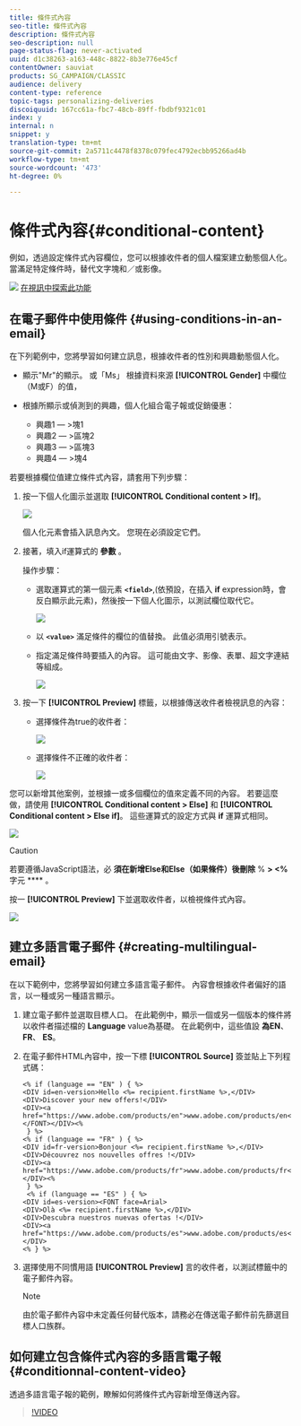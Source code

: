 ```yaml
---
title: 條件式內容
seo-title: 條件式內容
description: 條件式內容
seo-description: null
page-status-flag: never-activated
uuid: d1c38263-a163-448c-8822-8b3e776e45cf
contentOwner: sauviat
products: SG_CAMPAIGN/CLASSIC
audience: delivery
content-type: reference
topic-tags: personalizing-deliveries
discoiquuid: 167cc61a-fbc7-48cb-89ff-fbdbf9321c01
index: y
internal: n
snippet: y
translation-type: tm+mt
source-git-commit: 2a5711c4478f8378c079fec4792ecbb95266ad4b
workflow-type: tm+mt
source-wordcount: '473'
ht-degree: 0%

---
```



# 條件式內容{#conditional-content}

例如，透過設定條件式內容欄位，您可以根據收件者的個人檔案建立動態個人化。 當滿足特定條件時，替代文字塊和／或影像。

![](assets/do-not-localize/how-to-video.png) [在視訊中探索此功能](#conditionnal-content-video)


## 在電子郵件中使用條件 {#using-conditions-in-an-email}

在下列範例中，您將學習如何建立訊息，根據收件者的性別和興趣動態個人化。

* 顯示&quot;Mr&quot;的顯示。 或「Ms」 根據資料來源 **[!UICONTROL Gender]** 中欄位（M或F）的值，
* 根據所顯示或偵測到的興趣，個人化組合電子報或促銷優惠：

   * 興趣1 — >塊1
   * 興趣2 — >區塊2
   * 興趣3 — >區塊3
   * 興趣4 — >塊4

若要根據欄位值建立條件式內容，請套用下列步驟：

1. 按一下個人化圖示並選取 **[!UICONTROL Conditional content > If]**。

   ![](assets/s_ncs_user_conditional_content02.png)

   個人化元素會插入訊息內文。 您現在必須設定它們。

1. 接著，填入if運算式的 **參數** 。

   操作步驟：

   * 選取運算式的第一個元素 **`<field>`**,(依預設，在插入 **if** expression時，會反白顯示此元素)，然後按一下個人化圖示，以測試欄位取代它。

      ![](assets/s_ncs_user_conditional_content03.png)

   * 以 **`<value>`** 滿足條件的欄位的值替換。 此值必須用引號表示。
   * 指定滿足條件時要插入的內容。 這可能由文字、影像、表單、超文字連結等組成。

      ![](assets/s_ncs_user_conditional_content04.png)

1. 按一下 **[!UICONTROL Preview]** 標籤，以根據傳送收件者檢視訊息的內容：

   * 選擇條件為true的收件者：

      ![](assets/s_ncs_user_conditional_content05.png)

   * 選擇條件不正確的收件者：

      ![](assets/s_ncs_user_conditional_content06.png)

您可以新增其他案例，並根據一或多個欄位的值來定義不同的內容。 若要這麼做，請使用 **[!UICONTROL Conditional content > Else]** 和 **[!UICONTROL Conditional content > Else if]**。 這些運算式的設定方式與 **if** 運算式相同。

![](assets/s_ncs_user_conditional_content07.png)

>[!CAUTION]
>
>若要遵循JavaScript語法，必 **須在新增Else和Else（如果條件）後刪除** % **> &lt;%** 字元 **** 。

按一 **[!UICONTROL Preview]** 下並選取收件者，以檢視條件式內容。

![](assets/s_ncs_user_conditional_content08.png)

## 建立多語言電子郵件 {#creating-multilingual-email}

在以下範例中，您將學習如何建立多語言電子郵件。 內容會根據收件者偏好的語言，以一種或另一種語言顯示。

1. 建立電子郵件並選取目標人口。 在此範例中，顯示一個或另一個版本的條件將以收件者描述檔的 **Language** value為基礎。 在此範例中，這些值設 **為EN**、 **FR**、 **ES**。
1. 在電子郵件HTML內容中，按一下標 **[!UICONTROL Source]** 簽並貼上下列程式碼：

   ```
   <% if (language == "EN" ) { %>
   <DIV id=en-version>Hello <%= recipient.firstName %>,</DIV>
   <DIV>Discover your new offers!</DIV>
   <DIV><a href="https://www.adobe.com/products/en">www.adobe.com/products/en</A></FONT></DIV><%
    } %>
   <% if (language == "FR" ) { %>
   <DIV id=fr-version>Bonjour <%= recipient.firstName %>,</DIV>
   <DIV>Découvrez nos nouvelles offres !</DIV>
   <DIV><a href="https://www.adobe.com/products/fr">www.adobe.com/products/fr</A></DIV><%
    } %>
    <% if (language == "ES" ) { %>
   <DIV id=es-version><FONT face=Arial>
   <DIV>Olà <%= recipient.firstName %>,</DIV>
   <DIV>Descubra nuestros nuevas ofertas !</DIV>
   <DIV><a href="https://www.adobe.com/products/es">www.adobe.com/products/es</A></DIV>
   <% } %>
   ```

1. 選擇使用不同慣用語 **[!UICONTROL Preview]** 言的收件者，以測試標籤中的電子郵件內容。

   >[!NOTE]
   >
   >由於電子郵件內容中未定義任何替代版本，請務必在傳送電子郵件前先篩選目標人口族群。

## 如何建立包含條件式內容的多語言電子報 {#conditionnal-content-video}

透過多語言電子報的範例，瞭解如何將條件式內容新增至傳送內容。

>[!VIDEO](https://video.tv.adobe.com/v/24926?quality=12)
